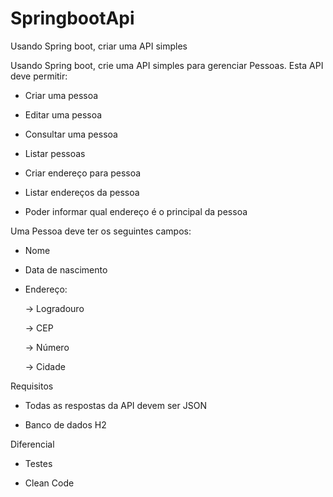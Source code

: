 # SpringbootApi
Usando Spring boot, criar uma API simples

Usando Spring boot, crie uma API simples para gerenciar Pessoas. Esta API deve permitir: 

- Criar uma pessoa

- Editar uma pessoa

- Consultar uma pessoa

- Listar pessoas

- Criar endereço para pessoa

- Listar endereços da pessoa

- Poder informar qual endereço é o principal da pessoa

 

Uma Pessoa deve ter os seguintes campos: 

- Nome

- Data de nascimento

- Endereço:

  -> Logradouro

  -> CEP

  -> Número

  -> Cidade

 

Requisitos 

- Todas as respostas da API devem ser JSON 

- Banco de dados H2

 

Diferencial

- Testes

- Clean Code
